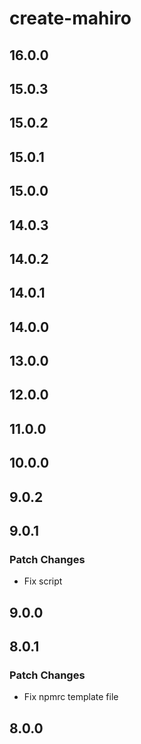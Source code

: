 # create-mahiro

## 16.0.0

## 15.0.3

## 15.0.2

## 15.0.1

## 15.0.0

## 14.0.3

## 14.0.2

## 14.0.1

## 14.0.0

## 13.0.0

## 12.0.0

## 11.0.0

## 10.0.0

## 9.0.2

## 9.0.1

### Patch Changes

- Fix script

## 9.0.0

## 8.0.1

### Patch Changes

- Fix npmrc template file

## 8.0.0
